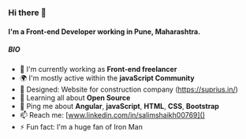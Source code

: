 ### Hi there 👋

#### I'm a Front-end Developer working in Pune, Maharashtra.

##### BIO

- 🏢 I'm currently working as **Front-end freelancer**
- 🌍 I'm mostly active within the **javaScript Community**
- 💅 Designed: Website for construction company (https://suprius.in/)
- 🌱 Learning all about **Open Source**
- 💬 Ping me about **Angular**, **javaScript**, **HTML**, **CSS**, **Bootstrap**
- 📫 Reach me: [www.linkedin.com/in/salimshaikh00769]()
- ⚡️ Fun fact: I'm a huge fan of Iron Man
